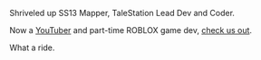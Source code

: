 Shriveled up SS13 Mapper, TaleStation Lead Dev and Coder.

Now a [YouTuber](https://www.youtube.com/@Jolly_66) and part-time ROBLOX game dev, [check us out](https://www.roblox.com/communities/16773801/Green-Splat-Games#!/about).

What a ride.
